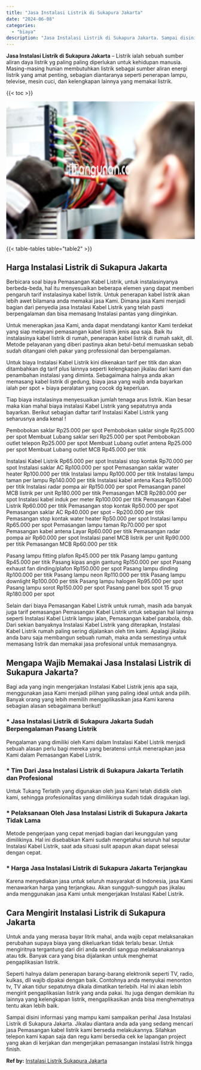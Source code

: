 ```yaml
---
title: "Jasa Instalasi Listrik di Sukapura Jakarta"
date: "2024-06-08"
categories: 
  - "biaya"
description: "Jasa Instalasi Listrik di Sukapura Jakarta. Sampai disini informasi yang mampu kami sampaikan perihal Jasa Instalasi Listrik di Sukapura Jakarta. Jikalau dia..."
---
```


**Jasa Instalasi Listrik di Sukapura Jakarta** – Listrik ialah sebuah sumber aliran daya listrik yg paling paling diperlukan untuk kehidupan manusia. Masing-masing hunian membutuhkan listrik sebagai sumber aliran energi listrik yang amat penting, sebagian diantaranya seperti penerapan lampu, televise, mesin cuci, dan kelengkapan lainnya yang memakai listrik.

{{< toc >}}

![Jasa Instalasi Listrik di Sukapura Jakarta](/images/instalasi-listrik-murah07.png)

{{< table-tables table="table2" >}}

## Harga Instalasi Listrik di Sukapura Jakarta

Berbicara soal biaya Pemasangan Kabel Listrik, untuk instalasinyanya berbeda-beda, hal itu menyesuaikan beberapa elemen yang dapat memberi pengaruh tarif instalasinya kabel listrik. Untuk penerapan kabel listrik akan lebih awet bilamana anda memakai jasa Kami. Dimana jasa Kami menjadi bagian dari penyedia jasa Instalasi Kabel Listrik yang telah pasti berpengalaman dan bisa memasang Instalasi pantas yang diinginkan.

Untuk menerapkan jasa Kami, anda dapat mendatangi kantor Kami terdekat yang siap melayani pemasangan kabel listrik jenis apa saja. Baik itu instalasinya kabel listrik di rumah, penerapan kabel listrik di rumah sakit, dll. Metode pelayanan yang diberi pastinya akan betul-betul memuaskan sebab sudah ditangani oleh pakar yang professional dan berpengalaman.

Untuk biaya Instalasi Kabel Listrik kini dikenakan tarif per titik dan akan ditambahkan dg tarif plus lainnya seperti kelengkapan jikalau dari kami dan penambahan instalasi yang diminta. Sebagaimana halnya anda akan memasang kabel listrik di gedung, biaya jasa yang wajib anda bayarkan ialah per spot + biaya peralatan yang cocok dg keperluan.

Tiap biaya instalasinya menyesuaikan jumlah tenaga arus listrik. Kian besar maka kian mahal biaya instalasi Kabel Listrik yang sepatutnya anda bayarkan. Berikut sebagian daftar tarif Instalasi Kabel Listrik yang seharusnya anda kenal !

Pembobokan saklar Rp25.000 per spot Pembobokan saklar single Rp25.000 per spot Membuat Lubang saklar seri Rp25.000 per spot Pembobokan outlet telepon Rp25.000 per spot Membuat Lubang outlet antena Rp25.000 per spot Membuat Lubang outlet MCB Rp45.000 per titik

Instalasi Kabel Listrik Rp65.000 per spot Instalasi stop kontak Rp70.000 per spot Instalasi saklar AC Rp100.000 per spot Pemasangan saklar water heater Rp100.000 per titik Instalasi lampu Rp100.000 per titik Instalasi lampu taman per lampu Rp140.000 per titik Instalasi kabel antena Kaca Rp150.000 per titik Instalasi radar pompa air Rp150.000 per spot Pemasangan panel MCB listrik per unit Rp180.000 per titik Pemasangan MCB Rp280.000 per spot Instalasi kabel induk per meter Rp100.000 per titik Pemasangan Kabel Listrik Rp60.000 per titik Pemasangan stop kontak Rp50.000 per spot Pemasangan saklar AC Rp40.000 per spot – Rp200.000 per titik Pemasangan stop kontak water heater Rp50.000 per spot Instalasi lampu Rp65.000 per spot Pemasangan lampu taman Rp70.000 per spot Pemasangan kabel antena Layar Rp60.000 per titik Pemasangan radar pompa air Rp60.000 per spot Instalasi panel MCB listrik per unit Rp90.000 per titik Pemasangan MCB Rp60.000 per titik

Pasang lampu fitting plafon Rp45.000 per titik Pasang lampu gantung Rp45.000 per titik Pasang kipas angin gantung Rp150.000 per spot Pasang exhaust fan dinding/plafon Rp150.000 per spot Pasang lampu dinding Rp100.000 per titik Pasang lampu neon Rp110.000 per titik Pasang lampu downlight Rp100.000 per titik Pasang lampu halogen Rp95.000 per spot Pasang lampu sorot Rp150.000 per spot Pasang panel box spot 15 grup Rp180.000 per spot

Selain dari biaya Pemasangan Kabel Listrik untuk rumah, masih ada banyak juga tarif pemasangan Pemasangan Kabel Listrik untuk sebagian hal lainnya seperti Instalasi Kabel Listrik lampu jalan, Pemasangan kabel parabola, dsb. Dari sekian banyaknya Instalasi Kabel Listrik yang diterapkan, Instalasi Kabel Listrik rumah paling sering dijalankan oleh tim kami. Apalagi jikalau anda baru saja membangun sebuah rumah, maka anda semestinya untuk memasang listrik dan memakai jasa profesional untuk memasangnya.

## Mengapa Wajib Memakai Jasa Instalasi Listrik di Sukapura Jakarta?

Bagi ada yang ingin mengerjakan Instalasi Kabel Listrik jenis apa saja, menggunakan jasa Kami menjadi pilihan yang paling ideal untuk anda pilih. Banyak orang yang lebih memilih mengaplikasikan jasa Kami karena sebagian alasan sebagaimana berikut!

### \* Jasa Instalasi Listrik di Sukapura Jakarta Sudah Berpengalaman Pasang Listrik

Pengalaman yang dimiliki oleh Kami dalam Instalasi Kabel Listrik menjadi sebuah alasan perlu bagi mereka yang beratensi untuk menerapkan jasa Kami dalam Pemasangan Kabel Listrik.

### \* Tim Dari Jasa Instalasi Listrik di Sukapura Jakarta Terlatih dan Profesional

Untuk Tukang Terlatih yang digunakan oleh jasa Kami telah dididik oleh kami, sehingga profesionalitas yang dimilikinya sudah tidak diragukan lagi.

### \* Pelaksanaan Oleh Jasa Instalasi Listrik di Sukapura Jakarta Tidak Lama

Metode pengerjaan yang cepat menjadi bagian dari keunggulan yang dimilikinya. Hal ini disebabkan Kami sudah mengetahui seluruh hal seputar Instalasi Kabel Listrik, saat ada situasi sulit apapun akan dapat selesai dengan cepat.

### \* Harga Jasa Instalasi Listrik di Sukapura Jakarta Terjangkau

Karena menyediakan jasa untuk seluruh masyarakat di Indonesia, jasa Kami menawarkan harga yang terjangkau. Akan sungguh-sungguh pas jikalau anda menggunakan jasa Kami untuk mengerjakan Instalasi Kabel Listrik.

## Cara Mengirit Instalasi Listrik di Sukapura Jakarta


Untuk anda yang merasa bayar litrik mahal, anda wajib cepat melaksanakan perubahan supaya biaya yang dikeluarkan tidak terlalu besar. Untuk mengiritnya tergantung dari diri anda sendiri sanggup melaksanakannya atau tdk. Banyak cara yang bisa dijalankan untuk menghemat pengaplikasian listrik.

Seperti halnya dalam penerapan barang-barang elektronik seperti TV, radio, kulkas, dll wajib dipakai dengan baik. Contohnya anda menyukai menonton tv, TV akan tidur sepatutnya dikala dimatikan terlebih. Hal ini akan lebih mengirit pengaplikasian listrik yang anda pakai. Itu juga dengan demikian itu lainnya yang kelengkapan listrik, mengaplikasikan anda bisa menghematnya tentu akan lebih baik.

Sampai disini informasi yang mampu kami sampaikan perihal Jasa Instalasi Listrik di Sukapura Jakarta. Jikalau diantara anda ada yang sedang mencari jasa Pemasangan kabel listrik kami bersedia melakukannya. Silahkan telepon kami kapan saja dan regu kami bersedia cek ke lapangan project yang akan di kerjakan dan mengerjakan pemasangan instalasi listrik hingga finish.

**Ref by:** [Instalasi Listrik Sukapura Jakarta](https://id.wikipedia.org/wiki/Instalasi)
